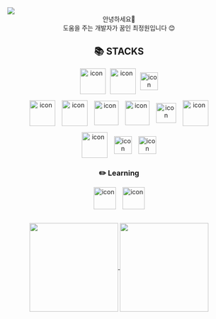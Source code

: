 <img src="https://capsule-render.vercel.app/api?&type=waving&color=timeAuto&height=200&section=header&text=✨%20Gardenii's%20Github%20✨&fontSize=40&fontAlignY=40&animation=fadeIn" />

<div align='center'>안녕하세요👋 </br> 도움을 주는 개발자가 꿈인 최정원입니다 😊</div>

<div align='center'>

  <h2 align='center'>📚 STACKS</h2>
  <p style="display: flex; justify-content: center; align-items: center; gap: 10px">
    <img src="https://techstack-generator.vercel.app/js-icon.svg" alt="icon" width="58" style="width: 58px; height: 58px;"/>
    <img src="https://techstack-generator.vercel.app/ts-icon.svg" alt="icon" width="58" style="width: 58px; height: 58px;"/>
    <img src="https://techstack-generator.vercel.app/python-icon.svg" alt="icon" width="58" style="width: 40px; height: 40px;"/>
  </p>

  <p style="display: flex; justify-content: center; align-items: center; gap: 15px">
    <img src="https://techstack-generator.vercel.app/react-icon.svg" alt="icon" width="58" style="width: 58px; height: 58px;"/>
    <img src="https://techstack-generator.vercel.app/redux-icon.svg" alt="icon" width="58" style="width: 58px; height: 58px;"/>
    <img src="https://noticon-static.tammolo.com/dgggcrkxq/image/upload/v1631622784/noticon/zwush4y3u0mgamlck9bq.png" alt="icon" width="58" style="width: 55px; height: 55px;"/>
    <img src="https://noticon-static.tammolo.com/dgggcrkxq/image/upload/v1670914565/noticon/gsh300agvew43ug40tuq.png" alt="icon" width="58" style="width: 55px; height: 55px;"/>
    <img src="https://noticon-static.tammolo.com/dgggcrkxq/image/upload/v1568851518/noticon/lwj3hr9v1yoheimtwc1w.png" alt="icon" width="58" style="width: 45px; height: 45px;"/>
    <img src="https://techstack-generator.vercel.app/sass-icon.svg" alt="icon" width="58" style="width: 58px; height: 58px"/>
  </p>

  <p style="display: flex; justify-content: center; align-items: center; gap: 15px">
    <img src="https://techstack-generator.vercel.app/github-icon.svg" alt="icon" width="58" style="width: 58px; height: 58px;"/>
    <img src="https://noticon-static.tammolo.com/dgggcrkxq/image/upload/v1566913419/noticon/xf9bevlrgugi7xj6xkhp.png" alt="icon" width="58" style="width: 40px; height: 40px;"/>
    <img src="https://noticon-static.tammolo.com/dgggcrkxq/image/upload/v1568917735/noticon/aeui5qns4zczje6eejpc.png" alt="icon" width="58" style="width: 40px; height: 40px;"/>
  </p>

  <h3 align='center'>✏️ Learning</h3>
  <p style="display: flex; justify-content: center; align-items: center; gap: 15px">
    <img src="https://noticon-static.tammolo.com/dgggcrkxq/image/upload/v1566879300/noticon/fvty9lnsbjol5lq9u3by.svg" alt="icon" width="58" style="width: 50px; height: 50px;"/>
    <img src="https://techstack-generator.vercel.app/aws-icon.svg" alt="icon" width="58" style="width: 50px; height: 50px;"/>
  </p>
  </br>

<div>
  <a href="https://github.com/anuraghazra/github-readme-stats">
  <img height=200 align="center" src="https://github-readme-stats.vercel.app/api?username=jwc406" />
</a>
<a href="https://github.com/anuraghazra/convoychat">
  <img height=200 align="center" src="https://github-readme-stats.vercel.app/api/top-langs?username=jwc406&layout=compact&langs_count=8&card_width=320&hide=java,xslt" />
</a>
</div>

</div>
